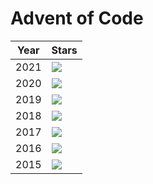 # Advent of Code 

| Year | Stars |
| ---- | ----- |
| 2021 | ![](https://img.shields.io/badge/stars%20⭐-17-yellow?2021) |
| 2020 | ![](https://img.shields.io/badge/stars%20⭐-50-yellow?2020) |
| 2019 | ![](https://img.shields.io/badge/stars%20⭐-35-yellow?2019) |
| 2018 | ![](https://img.shields.io/badge/stars%20⭐-0-yellow?2018) |
| 2017 | ![](https://img.shields.io/badge/stars%20⭐-0-yellow?2017) |
| 2016 | ![](https://img.shields.io/badge/stars%20⭐-0-yellow?2016) |
| 2015 | ![](https://img.shields.io/badge/stars%20⭐-40-yellow?2015) |
